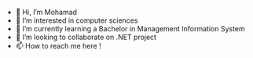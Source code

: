 - 👋 Hi, I’m Mohamad
- 👀 I’m interested in computer sciences
- 🌱 I’m currently learning a Bachelor in Management Information System
- 💞️ I’m looking to collaborate on .NET project
- 📫 How to reach me here !

